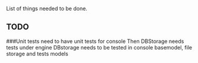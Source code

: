 List of things needed to be done.

## TODO
###Unit tests
need to have unit tests for console
Then DBStorage needs tests under engine
DBstorage needs to be tested in console basemodel, file storage and tests models
